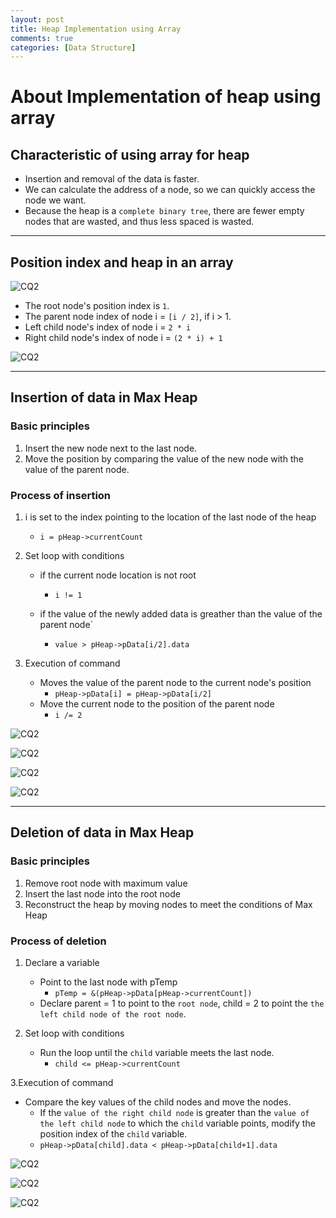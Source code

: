 ```yaml
---
layout: post
title: Heap Implementation using Array
comments: true
categories: [Data Structure]
---
```


# About Implementation of heap using array

## Characteristic of using array for heap

- Insertion and removal of the data is faster.
- We can calculate the address of a node, so we can quickly access the node we want.
- Because the heap is a `complete binary tree`, there are fewer empty nodes that are wasted, and thus less spaced is wasted.

---

## Position index and heap in an array

![CQ2](/public/images/2heap1.PNG)

- The root node's position index is `1`.
- The parent node index of node i = `[i / 2]`, if i > 1.
- Left child node's index of node i = `2 * i`
- Right child node's index of node i = `(2 * i) + 1`

![CQ2](/public/images/2heap2.PNG)

---

## Insertion of data in Max Heap

### Basic principles

1. Insert the new node next to the last node.
2. Move the position by comparing the value of the new node with the value of the parent node.

### Process of insertion

1. i is set to the index pointing to the location of the last node of the heap

   - `i = pHeap->currentCount`

2. Set loop with conditions

   - if the current node location is not root
     - `i != 1`
   - if the value of the newly added data is greather than the value of the parent node`

     - `value > pHeap->pData[i/2].data`

3. Execution of command
   - Moves the value of the parent node to the current node's position
     - `pHeap->pData[i] = pHeap->pData[i/2]`
   - Move the current node to the position of the parent node
     - `i /= 2`

![CQ2](/public/images/2heap3.PNG)

![CQ2](/public/images/2heap4.PNG)

![CQ2](/public/images/2heap5.PNG)

![CQ2](/public/images/2heap8.PNG)

---

## Deletion of data in Max Heap

### Basic principles

1. Remove root node with maximum value
2. Insert the last node into the root node
3. Reconstruct the heap by moving nodes to meet the conditions of Max Heap

### Process of deletion

1. Declare a variable

   - Point to the last node with pTemp
     - `pTemp = &(pHeap->pData[pHeap->currentCount])`
   - Declare parent = 1 to point to the `root node`, child = 2 to point the `the left child node of the root node`.

2. Set loop with conditions
   - Run the loop until the `child` variable meets the last node.
     - `child <= pHeap->currentCount`

3.Execution of command

- Compare the key values of the child nodes and move the nodes.
  - If the `value of the right child node` is greater than the `value of the left child node` to which the `child` variable points, modify the position index of the `child` variable.
  - `pHeap->pData[child].data < pHeap->pData[child+1].data`

![CQ2](/public/images/2heap6.PNG)

![CQ2](/public/images/2heap7.PNG)

![CQ2](/public/images/2heap9.PNG)
